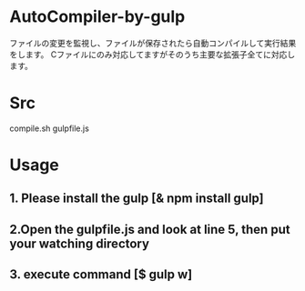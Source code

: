 # AutoCompiler-by-gulp
ファイルの変更を監視し、ファイルが保存されたら自動コンパイルして実行結果をします。
Cファイルにのみ対応してますがそのうち主要な拡張子全てに対応します。

# Src
compile.sh
gulpfile.js

# Usage

## 1. Please install the gulp [& npm install gulp]

## 2.Open the gulpfile.js and look at line 5, then put your watching directory

## 3. execute command [$ gulp w]
